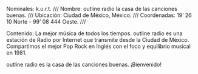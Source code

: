 Nominales:   k.u.r.t.  ///   Nombre:   outline radio la casa de las canciones buenas.   ///   Ubicación:   Ciudad de México, México.   /// 
Coordenadas:  19’ 26 10 Norte - 99’ 08 444 Oeste.   ///   

Contenido:   La mejor música de todos los tiempos. outline radio es una estación de Radio por Internet que transmite desde la Ciudad de México. Compartimos el mejor Pop Rock en Inglés con el foco y equilibrio musical en 1981. 

outline radio es la casa de las canciones buenas. ¡Bienvenido!

